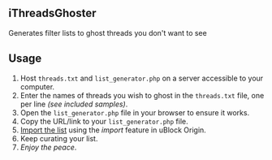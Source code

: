 ## iThreadsGhoster
Generates filter lists to ghost threads you don't want to see

## Usage
1. Host `threads.txt` and `list_generator.php` on a server accessible to your computer.
2. Enter the names of threads you wish to ghost in the `threads.txt` file, one per line _(see included samples)_.
3. Open the `list_generator.php` file in your browser to ensure it works.
4. Copy the URL/link to your `list_generator.php` file.
5. [Import the list](https://github.com/gorhill/uBlock/wiki/Filter-lists-from-around-the-web) using the _import_ feature in uBlock Origin.
6. Keep curating your list.
7. _Enjoy the peace_.
